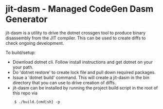 # jit-dasm - Managed CodeGen Dasm Generator

jit-dasm is a utility to drive the dotnet crossgen tool to produce
binary disassembly from the JIT compiler.  This can be used to create
diffs to check ongoing development.

To build/setup:

* Download dotnet cli.  Follow install instructions and get dotnet on your
  your path.
* Do 'dotnet restore' to create lock file and 
  pull down required packages.
* Issue a 'dotnet build' command.  This will create a jit-dasm in the bin
  directory that you can use to drive creation of diffs.
* jit-dasm can be installed by running the project build script in the root of this repo 
via

``` 
    $ ./build.{cmd|sh} -p
```